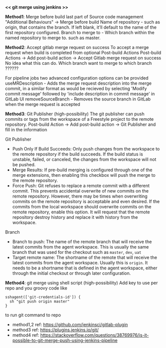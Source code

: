**<< git merge using jenkins >>**

**Method1**: Merge before build
last part of Source code management "Additional Behaviours" -> Merge before build
Name of repository - such as origin, that contains the branch. If left blank, it’ll default to the name of the first repository configured.
Branch to merge to - Which branch within the named repository to merge to. such as master.

**Method2**: Accept gitlab merge request on success
To accept a merge request when build is completed from optional Post-build Actions
Post-build Actions -> Add post-build action -> Accept Gitlab merge request on success
No idea what this can do. Which branch want to merge to which branch ??????

For pipeline jobs two advanced configuration options can be provided
useMRDescription - Adds the merge request description into the merge commit, in a similar format as would be recieved by selecting 'Modify commit message' followed by 'include description in commit message' in GitLab UI
removeSourceBranch - Removes the source branch in GitLab when the merge request is accepted

**Method3**: Git Publisher (high-possibility)
The git publisher can push commits or tags from the workspace of a Freestyle project to the remote repository.
Post-build Action -> Add post-build action -> Git Publisher and fill in the information

Git Publisher
- Push Only If Build Succeeds: Only push changes from the workspace to the remote repository if the build succeeds. If the build status is unstable, failed, or canceled, the changes from the workspace will not be pushed.
- Merge Results: If pre-build merging is configured through one of the merge extensions, then enabling this checkbox will push the merge to the remote repository.
- Force Push: Git refuses to replace a remote commit with a different commit. This prevents accidental overwrite of new commits on the remote repository. However, there may be times when overwriting commits on the remote repository is acceptable and even desired. If the commits from the local workspace should overwrite commits on the remote repository, enable this option. It will request that the remote repository destroy history and replace it with history from the workspace.

Branch
- Branch to push: The name of the remote branch that will receive the latest commits from the agent workspace. This is usually the same branch that was used for the checkout such as `master`, `dev`, `uat`
- Target remote name: The shortname of the remote that will receive the latest commits from the agent workspace. Usually this is `origin`. It needs to be a shortname that is defined in the agent workspace, either through the initial checkout or through later configuration.

**Method4**: git merge using shell script (high-possibility)
Add key to use per repo and you groovy code like
```
sshagent(['git-credentials-id']) {
  sh "git push origin master"
}
```
to run git command to repo

- method1,2 ref: https://github.com/jenkinsci/gitlab-plugin
- method3 ref: https://plugins.jenkins.io/git/
- method4 ref: https://stackoverflow.com/questions/38769976/is-it-possible-to-git-merge-push-using-jenkins-pipeline